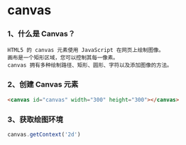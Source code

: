# canvas
### 1、什么是 Canvas？
```text
HTML5 的 canvas 元素使用 JavaScript 在网页上绘制图像。
画布是一个矩形区域，您可以控制其每一像素。
canvas 拥有多种绘制路径、矩形、圆形、字符以及添加图像的方法。
```
### 2、创建 Canvas 元素
```html
<canvas id="canvas" width="300" height="300"></canvas>
```
### 3、获取绘图环境
```js
canvas.getContext('2d')
```